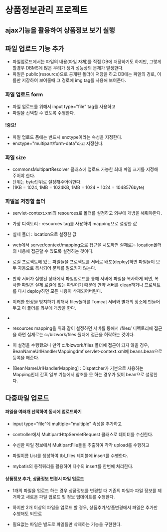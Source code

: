 # 상품정보관리 프로젝트

## ajax기능을 활용하여 상품정보 보기 실행

## 파일 업로드 기능 추가
* 파일업로드에서는 파일의 내용(파일 자체)를 직접 DB에 저장하기도 하지만,
그렇게 할경우 DBMS에 많은 무리가 생겨 성능상의 문제가 발생한다.
* 파일은 public(resource)으로 공개된 폴더에 저장을 하고 DB에는 파일의 경로, 이름만 저장하여
보여줄때 그 경로에 img tag를 사용해 보여준다.

### 파일 업로드 form
* 파일 업로드를 위해서 input type="file" tag를 사용하고
* 파일을 선택할 수 있도록 수행한다.

#### !중요!
* 파일 업로드 폼에는 반드시 enctype이라는 속성을 지정한다.
* enctype="multipart/form-data"라고 지정한다.


### 파일 size
* commonsMultipartResolver 클래스에 업로드 가능한 최대 파일 크기를 지정해 주어야 한다. 
* 단위는 byte단위로 설정해주어야한다.
* (1KB = 1024, 1MB = 1024KB, 1MB = 1024 * 1024 = 1048576byte)

### 파일을 저장할 폴더
* servlet-context.xml의 resources로 폴더를 설정하고 외부에 개방을 해줘야한다.
* 가상 디렉토리 : resources tag를 사용하여 mapping으로 설정한 값
* 실제 폴더 : location으로 설정한 값 
* web에서 server/context/mapping으로 접근을 시도하면 실제로는 location폴더의 내용에 접근할 수 있도록 설정하는 것이다.

* 로컬 프로젝트에 있는 파일들을 프로젝트를 서버로 배포(deploy)하면 
파일들이 모두 자동으로 복사되어 문제를 일으키지 않는다.
* 만약 서버가 실행된 상태에서 파일업로드를 통해 서버에 파일을 복사하게 되면, 
복사한 파일은 실제 로컬에 없는 파일이기 때문에 만약 서버를 clean하거나 프로젝트를 다시 deploy하면 모든 내용이 삭제되어버린다.
* 이러한 현상을 방지하기 위해서 files폴더를 Tomcat 서버와 별개의 장소에 만들어 두고 이 폴더를 외부에 개방을 한다.

* <resources mapping="/files/**" location="file:///c:bizwork/files/">

* resources mapping을 위와 같이 설정하면 서버를 통해서 /files/ 디렉토리에 접근을 하면 
실제로는 c:/bizwork/files 폴더에 접근을 허락하는 것이다. 

* 이 설정을 수행했으나 만약 c:/bizwork/files 폴더에 접근이 되지 않을 경우,
BeanNameUrlHandlerMappingdmf servlet-context.xml에 beans:bean으로 등록을 해준다.

* [BeanNameUrlHandlerMapping]
: Dispatcher가 기본으로 사용하는 Mapping인데 간혹 일부 기능에서 참조를 못 하는 경우가 있어 bean으로 설정한다.


## 다중파일 업로드
#### 파일을 여러개 선택하여 동시에 업로드하기
* input type="file"에 multiple="multiple" 속성을 추가하고
* controller에서 MultipartHttpServletRequest 클래스로 데이터를 수신한다.

* 수신한 파일 정보에서 MultipartFile들을 추출하여 각각 upload를 수행하고
* 파일이름 List를 생성하여 tbl_files 테이블에 insert를 수행한다.
* mybatis의 동적쿼리를 활용하여 다수의 insert를 한번에 처리한다.

#### 상품정보 추가, 상품정보 변경시 파일 업로드
* 1개의 파일을 업로드 하는 경우 상품정보를 변경할 때 기존의 파일과 파일 정보를 제거하고 
새로운 파일 업로드 및 정보 업데이트를 수행한다.

* 하지만 2개 이상의 파일을 업로드 할 경우, 상품추가/상품변경에서 파일은 추가만 수행해도 되므로
* 필요없는 파일은 별도로 파일들만 삭제하는 기능을 구현한다.

 
